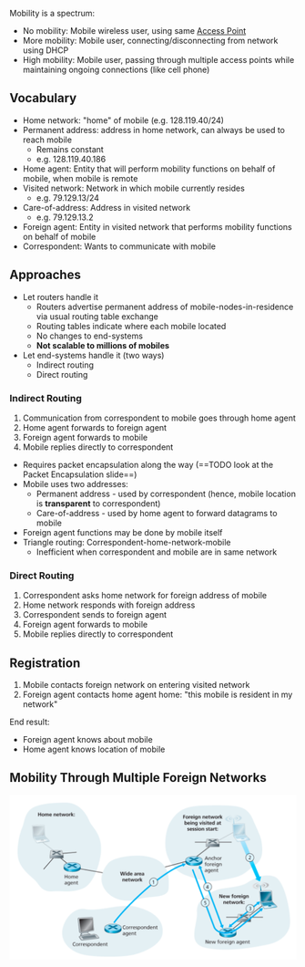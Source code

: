 Mobility is a spectrum:
- No mobility: Mobile wireless user, using same [Access Point](802.11%20LAN%20Architecture/Access%20Point.md)
- More mobility: Mobile user, connecting/disconnecting from network using DHCP
- High mobility: Mobile user, passing through multiple access points while maintaining ongoing connections (like cell phone)

## Vocabulary

- Home network: "home" of mobile (e.g. 128.119.40/24)
- Permanent address: address in home network, can always be used to reach mobile
	- Remains constant
	- e.g. 128.119.40.186
- Home agent: Entity that will perform mobility functions on behalf of mobile, when mobile is remote
- Visited network: Network in which mobile currently resides
	- e.g. 79.129.13/24
- Care-of-address: Address in visited network
	- e.g. 79.129.13.2
- Foreign agent: Entity in visited network that performs mobility functions on behalf of mobile
- Correspondent: Wants to communicate with mobile

## Approaches

- Let routers handle it
	- Routers advertise permanent address of mobile-nodes-in-residence via usual routing table exchange
	- Routing tables indicate where each mobile located
	- No changes to end-systems
	- **Not scalable to millions of mobiles**
- Let end-systems handle it (two ways)
	- Indirect routing
	- Direct routing

### Indirect Routing

1. Communication from correspondent to mobile goes through home agent
2. Home agent forwards to foreign agent
3. Foreign agent forwards to mobile
4. Mobile replies directly to correspondent

- Requires packet encapsulation along the way (==TODO look at the Packet Encapsulation slide==)
- Mobile uses two addresses:
	- Permanent address - used by correspondent (hence, mobile location is **transparent** to correspondent)
	- Care-of-address - used by home agent to forward datagrams to mobile
- Foreign agent functions may be done by mobile itself
- Triangle routing: Correspondent-home-network-mobile
	- Inefficient when correspondent and mobile are in same network

### Direct Routing

1. Correspondent asks home network for foreign address of mobile
2. Home network responds with foreign address
3. Correspondent sends to foreign agent
4. Foreign agent forwards to mobile
5. Mobile replies directly to correspondent

## Registration

1. Mobile contacts foreign network on entering visited network
2. Foreign agent contacts home agent home: "this mobile is resident in my network"

End result:
- Foreign agent knows about mobile
- Home agent knows location of mobile

## Mobility Through Multiple Foreign Networks

![](mobility-multiple-foreign-networks.png)
